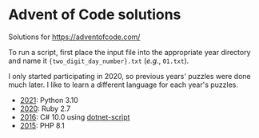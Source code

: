 # Advent of Code solutions

Solutions for https://adventofcode.com/

To run a script, first place the input file into the appropriate year directory and name it `{two_digit_day_number}.txt` (_e.g._, `01.txt`).

I only started participating in 2020, so previous years' puzzles were done much later. I like to learn a different language for each year's puzzles.

* [2021](https://adventofcode.com/2021): Python 3.10
* [2020](https://adventofcode.com/2020): Ruby 2.7
* [2016](https://adventofcode.com/2016): C# 10.0 using [dotnet-script](https://github.com/filipw/dotnet-script)
* [2015](https://adventofcode.com/2015): PHP 8.1
